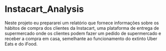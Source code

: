 # Instacart_Analysis
Neste projeto eu prepararei um relatório que fornece informações sobre os hábitos de compra dos clientes da Instacart, uma plataforma de entrega de supermercado onde os clientes podem fazer um pedido de supermercado e receber a compra em casa, semelhante ao funcionamento do extinto Uber Eats e do iFood.
